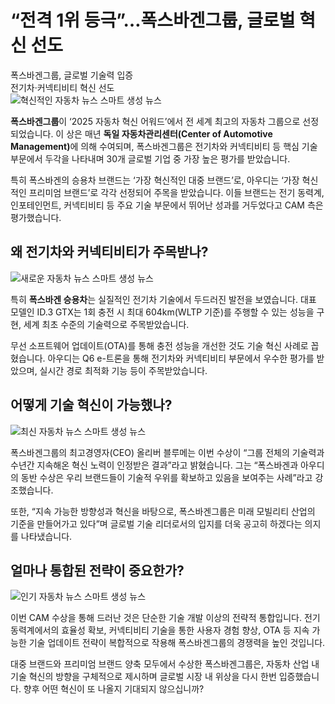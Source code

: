 <h1>“전격 1위 등극”…폭스바겐그룹, 글로벌 혁신 선도</h1>

<div class='vertical-bar-text'>폭스바겐그룹, 글로벌 기술력 입증<br>전기차·커넥티비티 혁신 선도</div><img src="IMG_URL_1" alt="혁신적인 자동차 뉴스 스마트 생성 뉴스"/><p><strong>폭스바겐그룹</strong>이 ‘2025 자동차 혁신 어워드’에서 전 세계 최고의 자동차 그룹으로 선정되었습니다. 이 상은 매년 <strong>독일 자동차관리센터(Center of Automotive Management)</strong>에 의해 수여되며, 폭스바겐그룹은 전기차와 커넥티비티 등 핵심 기술 부문에서 두각을 나타내며 30개 글로벌 기업 중 가장 높은 평가를 받았습니다.</p><p>특히 폭스바겐의 승용차 브랜드는 ‘가장 혁신적인 대중 브랜드’로, 아우디는 ‘가장 혁신적인 프리미엄 브랜드’로 각각 선정되어 주목을 받았습니다. 이들 브랜드는 전기 동력계, 인포테인먼트, 커넥티비티 등 주요 기술 부문에서 뛰어난 성과를 거두었다고 CAM 측은 평가했습니다.</p><h2>왜 전기차와 커넥티비티가 주목받나?</h2><img src="IMG_URL_2" alt="새로운 자동차 뉴스 스마트 생성 뉴스"/><p>특히 <strong>폭스바겐 승용차</strong>는 실질적인 전기차 기술에서 두드러진 발전을 보였습니다. 대표 모델인 ID.3 GTX는 1회 충전 시 최대 604km(WLTP 기준)를 주행할 수 있는 성능을 구현, 세계 최초 수준의 기술력으로 주목받았습니다.</p><p>무선 소프트웨어 업데이트(OTA)를 통해 충전 성능을 개선한 것도 기술 혁신 사례로 꼽혔습니다. 아우디는 Q6 e-트론을 통해 전기차와 커넥티비티 부문에서 우수한 평가를 받았으며, 실시간 경로 최적화 기능 등이 주목받았습니다.</p><h2>어떻게 기술 혁신이 가능했나?</h2><img src="IMG_URL_3" alt="최신 자동차 뉴스 스마트 생성 뉴스"/><p>폭스바겐그룹의 최고경영자(CEO) 올리버 블루메는 이번 수상이 “그룹 전체의 기술력과 수년간 지속해온 혁신 노력이 인정받은 결과”라고 밝혔습니다. 그는 “폭스바겐과 아우디의 동반 수상은 우리 브랜드들이 기술적 우위를 확보하고 있음을 보여주는 사례”라고 강조했습니다.</p><p>또한, “지속 가능한 방향성과 혁신을 바탕으로, 폭스바겐그룹은 미래 모빌리티 산업의 기준을 만들어가고 있다”며 글로벌 기술 리더로서의 입지를 더욱 공고히 하겠다는 의지를 나타냈습니다.</p><h2>얼마나 통합된 전략이 중요한가?</h2><img src="IMG_URL_4" alt="인기 자동차 뉴스 스마트 생성 뉴스"/><p>이번 CAM 수상을 통해 드러난 것은 단순한 기술 개발 이상의 전략적 통합입니다. 전기 동력계에서의 효율성 확보, 커넥티비티 기술을 통한 사용자 경험 향상, OTA 등 지속 가능한 기술 업데이트 전략이 복합적으로 작용해 폭스바겐그룹의 경쟁력을 높인 것입니다.</p><p>대중 브랜드와 프리미엄 브랜드 양축 모두에서 수상한 폭스바겐그룹은, 자동차 산업 내 기술 혁신의 방향을 구체적으로 제시하며 글로벌 시장 내 위상을 다시 한번 입증했습니다. 향후 어떤 혁신이 또 나올지 기대되지 않으십니까?</p>